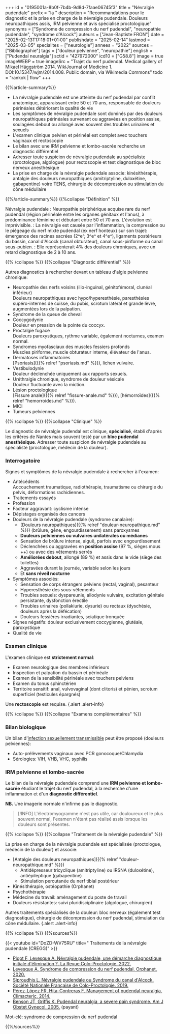 +++
id = "0195001a-8b0f-7b4b-9d8d-7faae06745f3"
title = "Névralgie pudendale"
prefix = "la "
description = "Recommandations pour le diagnostic et la prise en charge de la névralgie pudendale. Douleurs neuropathiques assis, IRM pelvienne et avis spécialisé proctologique"
synonyms = ["Syndrome de compression du nerf pudendal", "neuropathie pudendale", "syndrome d'Alcock"]
auteurs = ["Jean-Baptiste FRON"]
date = "2025-02-13T17:18:01+01:00"
publishdate = "2025-02-14"
lastmod = "2025-03-05"
specialites = ["neurologie"]
annees = "2022"
sources = ["Bibliographie"]
tags = ["douleur pelvienne", "neuropathie"]
english = ["Pudendal neuralgia"]
sctid = "427972000"
icd10 = ["G58.8"]
image = true
imageWEBP = true
imageSrc = "Trajet du nerf pudendal. Medical gallery of Mikael Häggström 2014. WikiJournal of Medicine 1. DOI:10.15347/wjm/2014.008. Public domain, via Wikimedia Commons"
todo = "rankok | flow"
+++

{{%article-summary%}}

- La névralgie pudendale est une atteinte du nerf pudendal par conflit anatomique, apparaissant entre 50 et 70 ans, responsable de douleurs périnéales détériorant la qualité de vie
- Les symptômes de névralgie pudendale sont dominés par des douleurs neuropathiques périnéales survenant ou aggravées en position assise, soulagées debout ou allongé avec souvent des troubles urinaires et sexuels
- L'examen clinique pelvien et périnéal est complet avec touchers vaginaux et rectoscopie
- Le bilan avec une IRM pelvienne et lombo-sacrée recherche un diagnostic différentiel
- Adresser toute suspicion de névralgie pudendale au spécialiste (proctologue, algologue) pour rectoscopie et test diagnostique de bloc nerveux anesthésique
- La prise en charge de la névralgie pudendale associe: kinésithérapie, antalgie des douleurs neuropathiques (amitriptyline, duloxétine, gabapentine) voire TENS, chirurgie de décompression ou stimulation du cône médullaire

{{%/article-summary%}}
{{%collapse "Définition" %}}

Névralgie pudendale
: Neuropathie périphérique acquise rare du nerf pudendal (région périnéale entre les organes génitaux et l'anus), à prédominance féminine et débutant entre 50 et 70 ans. L'évolution est imprévisible.
: La névralgie est causée par l'inflammation, la compression ou le piégeage du nerf mixte pudendal (ex nerf honteux) sur son trajet: émergence des racines sacrées (2^e^, 3^e^ et 4^e^), ligaments postérieurs du bassin, canal d'Alcock (canal obturateur), canal sous-piriforme ou canal sous-pubien.
: Elle représenterait 4% des douleurs chroniques, avec un retard diagnostique de 2 à 10 ans.

{{% /collapse %}}
{{%collapse "Diagnostic différentiel" %}}

Autres diagnostics à rechercher devant un tableau d'algie pelvienne chronique:

- Neuropathie des nerfs voisins (ilio-inguinal, génitofémoral, clunéal inférieur)  
  Douleurs neuropathiques avec hypo/hyperesthésie, paresthésies supéro-internes de cuisse, du pubis, scrotum latéral et grande lèvre, augmentées lors de la palpation.
- Syndrome de la queue de cheval
- Coccygodynie  
  Douleur en pression de la pointe du coccyx.
- Proctalgie fugace  
  Douleurs paroxystiques, rythme variable, également nocturnes, examen normal.
- Syndromes myofasciaux des muscles fessiers profonds  
  Muscles piriforme, muscle obturateur interne, élévateur de l'anus.
- Dermatoses inflammatoires  
  [Psoriasis]({{% relref "psoriasis.md" %}}), lichen vulvaire.
- Vestibulodynie  
  Douleur déclenchée uniquement aux rapports sexuels.
- Uréthralgie chronique, syndrome de douleur vésicale  
  Douleur fluctuante avec la miction.
- Lésion proctologique  
  [Fissure anale]({{% relref "fissure-anale.md" %}}), [hémorroïdes]({{% relref "hemorroides.md" %}}).
- MICI
- Tumeurs pelviennes

{{% /collapse %}}
{{%collapse "Clinique" %}}

Le diagnostic de névralgie pudendal est clinique, **spécialisé**, établi d'après les critères de Nantes mais souvent testé par un **bloc pudendal anesthésique**. Adresser toute suspicion de névralgie pudendale au spécialiste (proctologue, médecin de la douleur).

### Interrogatoire

Signes et symptômes de la névralgie pudendale à rechercher à l'examen:

- Antécédents  
  Accouchement traumatique, radiothérapie, traumatisme ou chirurgie du pelvis, déformations rachidiennes.
- Traitements essayés
- Profession
- Facteur aggravant: cyclisme intense
- Dépistages organisés des cancers
- Douleurs de la névralgie pudendale (syndrome canalaire):
  - [Douleurs neuropathiques]({{% relref "douleur-neuropathique.md" %}}) (brûlure, gêne, engourdissement) sans paroxysmes
  - **Douleurs pelviennes ou vulvaires unilatérales ou médianes**
  - Sensation de brûlure intense, aiguë, parfois avec engourdissement
  - Déclenchées ou aggravées en **position assise** (97 %, sièges mous ++) ou avec des vêtements serrés
  - **Améliorées debout**, allongé (89 %) et assis dans le vide (siège des toilettes)
  - Aggravées durant la journée, variable selon les jours
  - Et **sans réveil nocturne**
- Symptômes associés:
  - Sensation de corps étrangers pelviens (rectal, vaginal), pesanteur
  - Hyperesthésie des sous-vêtements
  - Troubles sexuels: dyspareunie, allodynie vulvaire, excitation génitale persistante, dysfonction érectile
  - Troubles urinaires (pollakiurie, dysurie) ou rectaux (dyschésie, douleurs après la défécation)
  - Douleurs fessières irradiantes, sciatique tronquée
- Signes négatifs: douleur exclusivement coccygienne, glutéale, paroxystique
- Qualité de vie

### Examen clinique

L'examen clinique est **strictement normal**:

- Examen neurologique des membres inférieurs
- Inspection et palpation du bassin et périnéale
- Examen de la sensibilité périnéale avec touchers pelviens
- Examen du tonus sphinctérien
- Territoire sensitif: anal, vulvovaginal (dont clitoris) et pénien, scrotum superficiel (testicules épargnés)

Une **rectoscopie** est requise.
{.alert .alert-info}

{{% /collapse %}}
{{%collapse "Examens complémentaires" %}}

### Bilan biologique

Un bilan d'[infection sexuellement transmissible](/tags/ist/) peut être proposé (douleurs pelviennes):

- Auto-prélèvements vaginaux avec PCR gonocoque/Chlamydia
- Sérologies: VIH, VHB, VHC, syphilis

### IRM pelvienne et lombo-sacrée

Le bilan de la névralgie pudendale comprend une **IRM pelvienne et lombo-sacrée** étudiant le trajet du nerf pudendal, à la recherche d'une inflammation et d'un **diagnostic différentiel**.

**NB.** Une imagerie normale n'infirme pas le diagnostic.

> [!INFO]
> L'électromyogramme n'est pas utile, car douloureux et le plus souvent normal, l'examen n'étant pas réalisé assis lorsque les douleurs sont présentes.

{{% /collapse %}}
{{%collapse "Traitement de la névralgie pudendale" %}}

La prise en charge de la névralgie pudendale est spécialisée (proctologue, médecin de la douleur) et associe:

- [Antalgie des douleurs neuropathiques]({{% relref "douleur-neuropathique.md" %}})
  - Antidépresseur tricyclique (amitriptyline) ou IRSNA (duloxétine), antiépileptique (gabapentine)
  - Stimulation percutanée du nerf tibial postérieur
- Kinésithérapie, ostéopathie (Orphanet)
- Psychothérapie
- Médecine du travail: aménagement du poste de travail
- Douleurs résistantes: suivi pluridisciplinaire (algologue, chirurgien)

Autres traitements spécialisés de la douleur: bloc nerveux (également test diagnostique), chirurgie de décompression du nerf pudendal, stimulation du cône médullaire.
{.alert .alert-info}

{{% /collapse %}}
{{%sources%}}

{{< youtube id="DoZD-WV75RU" title=" Traitements de la névralgie pudendale (CREGG)" >}}

- [Pigot F, Levesque A. Névralgie pudendale, une démarche diagnostique initiale d'élimination ?. La Revue Colo-Proctologie. 2022.](https://larevue.snfcp.org/chapitre-2-nevralgie-pudendale-une-demarche-diagnostique-initiale-delimination/)
- [Levesque A. Syndrome de compression du nerf pudendal. Orphanet. 2020.](https://www.orpha.net/fr/disease/detail/60039)
- [Siproudhis L. Névralgie pudendale ou Syndrome du canal d'Alcock. Société Nationale Française de Colo-Proctologie. 2019.](https://www.snfcp.org/informations-maladies/divers/nevralgie-pudendale-syndrome-canal-dalcock/)
- [Pérez-López FR, Hita-Contreras F. Management of pudendal neuralgia. Climacteric. 2014.](https://www.tandfonline.com/doi/10.3109/13697137.2014.912263)
- [Benson JT, Griffis K. Pudendal neuralgia, a severe pain syndrome. Am J Obstet Gynecol. 2005.](https://www.ajog.org/article/S0002-9378(05)00172-9/abstract) (payant)

Mot-clé: syndrome de compression du nerf pudendal

{{%/sources%}}

